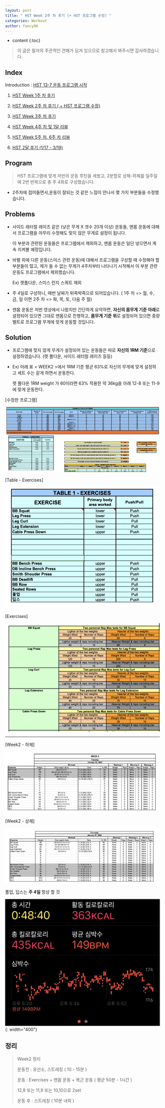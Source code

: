 ```yaml
---
layout: post
title: " HST Week 2주 차 후기 (+ HST 프로그램 수정) "
categories: Workout
author: fancy96
---
```

* content
{:toc}


> 이 글은 필자의 주관적인 견해가 담겨 있으므로 참고해서 봐주시면 감사하겠습니다.

## Index

Introduction : [HST 13-7 운동 프로그램 시작](https://fancy96.github.io/Workout-HST-Introduction/)

1. [HST Week 1주 차 후기](https://fancy96.github.io/Workout-HST-Week1/)

2. [HST Week 2주 차 후기 ( + HST 프로그램 수정)](https://fancy96.github.io/Workout-HST-Week2/)

3. [HST Week 3주 차 후기](https://fancy96.github.io/Workout-HST-Week3/)

4. [HST Week 4주 차 및 1달 리뷰](https://fancy96.github.io/Workout-HST-Week4/)

5. [HST Week 5주 차, 6주 차 리뷰](https://fancy96.github.io/Workout-HST-Week5-And-6/)

6. [HST 2달 후기 (1/17 - 3/19)](https://fancy96.github.io/Workout-HST-End/)

## Program

> HST 프로그램에 맞게 저만의 운동 루틴을 세웠고, 2분할로 상체-하체를 일주일에 2번 반복으로 총 주 4회로 구성했습니다.

* 2주차에 접어들면서,운동이 잘되는 것 같은 느낌이 안나서 몇 가지 부분들을 수정했습니다.

## Problems

* 사이드 래터럴 레이즈 같은 (낮은 무게 X 갯수 20개 이상) 운동들, 맨몸 운동에 대해서 프로그램을 아무리 수정해도 맞지 않은 무게로 설정이 됩니다. 

  이 부분과 관련된 운동들은 프로그램에서 제외하고, 맨몸 운동은 일단 넣으면서 계속 지켜볼 예정입니다.


* 바벨 외에 다른 운동(스미스 관련 운동)에 대해서 프로그램을 구성할 때 수정해야 할 부분들이 많고, 제가 들 수 없는 무게가 4주차부터 나타나기 시작해서 이 부분 관련 운동도 프로그램에서 제외했습니다. 

  Ex) 랫풀다운, 스미스 런지 스쿼트 제외

* 주 4일로 구성하니, 매번 날짜가 뒤죽박죽으로 되어있습니다. ( 1주 차 => 월, 수, 금, 일 이면 2주 차 => 화, 목, 토, 다음 주 월)

* 맨몸 운동은 저번 영상에서 나왔지만 간단하게 요약하면, **자신의 몸무게 기준 아래**로 설정되어 있으면 그대로 맨몸으로 진행하고, **몸무게 기준 위**로 설정되어 있으면 중량 벨트로 프로그램 무게에 맞게 운동할 것입니다.

## Solution

* 프로그램에 맞지 않게 무게가 설정되어 있는 운동들은 따로 **자신의 1RM 기준**으로 설정하였습니다. (랫 풀다운, 사이드 래터럴 레이즈 등등)

* Ex) 아래 표 < WEEK2 >에서 1RM 기준 평균 63%로 자신의 무게에 맞게 설정하고 세트 수는 같게 하면서 운동한다.

  랫 풀다운 1RM weight 가 60이라면 63% 적용한 약 36kg을 아래 12-8 또는 11-9에 맞게 운동한다.

[수정한 프로그램]

![](/assets/img/workout/hst_week2_edited_program.png)

[Table - Exercises]

![](/assets/img/workout/hst_week2_exercise_1.png)

[Exercises]

![](/assets/img/workout/hst_week2_exercise_2.png)

---

[Week2 - 하체]

![](/assets/img/workout/hst_week2_1.png)

[Week2 - 상체]

![](/assets/img/workout/hst_week2_2.png)

풀업, 딥스는 **주 4일** 항상 할 것

![](/assets/img/workout/hst_week2_record.png){: width="400"}

## 정리

> Week2 정리
> 
> 운동전 : 유산소, 스트레칭 ( 10 - 15분 )
> 
> 운동 : Exercises + 맨몸 운동 + 복근 운동 ( 평균 50분 - 1시간 )
>
> 12,8 또는 11,9 또는 10,10으로 2set
>
> 운동 후 : 스트레칭 ( 10분 내외 )